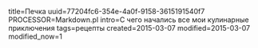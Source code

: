 title=Печка
uuid=77204fc6-354e-4a0f-9158-3615191540f7
PROCESSOR=Markdown.pl
intro=С чего начались все мои кулинарные приключения
tags=рецепты
created=2015-03-07
modified=2015-03-07
modified_now=1

<div>
<!-- album begin -->
<script>comments={ //you can edit comments below, but please don't change this line
'DSC_0323.JPG': {'en':'',
                 'ru':''},
'DSC_0324.JPG': {'en':'',
                 'ru':''},
'DSC_0325.JPG': {'en':'',
                 'ru':''},
'DSC_0326.JPG': {'en':'',
                 'ru':''},
'DSC_0328.JPG': {'en':'',
                 'ru':''},
'DSC_0332.JPG': {'en':'',
                 'ru':''},
}</script> <!-- please don't change this line or anything below -->
<style>.thumbnails a{background: url('печка.jpg'); width:100px; height:100px}</style>
<div class="viewer" style="display: none"><span></span><img></div>
<div class="text"></div>
<div class="thumbnails">
<a href="печка/DSC_0323.JPG" style="background-position: 0 -0px"></a>
<a href="печка/DSC_0324.JPG" style="background-position: 0 -100px"></a>
<a href="печка/DSC_0325.JPG" style="background-position: 0 -200px"></a>
<a href="печка/DSC_0326.JPG" style="background-position: 0 -300px"></a>
<a href="печка/DSC_0328.JPG" style="background-position: 0 -400px"></a>
<a href="печка/DSC_0332.JPG" style="background-position: 0 -500px"></a>
</div> <!-- thumbnails -->
<script src="/photos/album.js"></script>
<!-- album end -->
</div>
